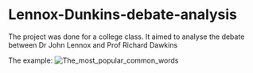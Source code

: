 # Lennox-Dunkins-debate-analysis
The project was done for a college class. It aimed to analyse the debate between Dr John Lennox and Prof Richard Dawkins

The example:
![The_most_popular_common_words](https://user-images.githubusercontent.com/50794170/147664526-90996a77-01b3-4c67-840b-e67e1e78f652.png)
